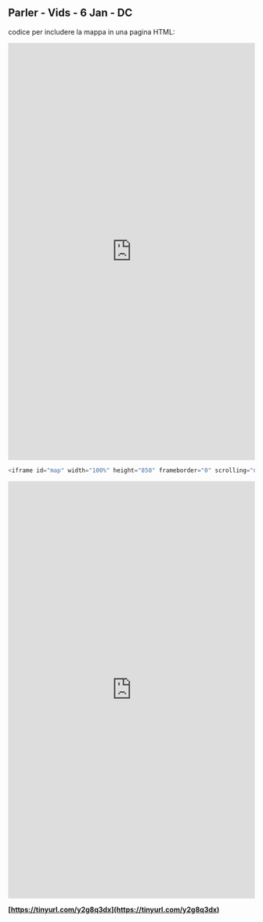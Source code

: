 ## Parler - Vids - 6 Jan - DC



codice per includere la mappa in una pagina HTML:

<iframe id="map" width="100%" height="850" frameborder="0" scrolling="no" marginheight="0" marginwidth="0" src="https://gjrichter.github.io/ixmaps/ui/html/embed_sync_Leaflet.html?ui=embed&basemap=ll&legend=1&name=map3&sync=false&footer=true&popout=true&project=https://raw.githubusercontent.com/gjrichter/viz/master/Parler/final/ixmaps_project_Parler_clean_6_DC_Riot_Geo_aggregated_timeline_satellite.json"></iframe>



```javascript
<iframe id="map" width="100%" height="850" frameborder="0" scrolling="no" marginheight="0" marginwidth="0" src="https://gjrichter.github.io/ixmaps/ui/dispatch.htm?ui=embed&basemap=ll&legend=1&project=project=https://raw.githubusercontent.com/gjrichter/viz/master/Parler/final/ixmaps_project_Parler_clean_6_DC_Riot_Geo_aggregated_timeline_satellite.json"></iframe>
```



<iframe id="map" width="100%" height="850" frameborder="0" scrolling="no" marginheight="0" marginwidth="0" src="https://gjrichter.github.io/ixmaps/ui/html/embed_sync_Leaflet.html?ui=embed&basemap=ll&legend=1&name=map3&sync=false&project=https://raw.githubusercontent.com/gjrichter/viz/master/Parler/final/ixmaps_project_Parler_clean_6_DC_Riot_Geo_aggregated_timeline_satellite.json"></iframe>



**[https://tinyurl.com/y2g8q3dx](https://tinyurl.com/y2g8q3dx)**

